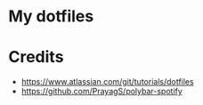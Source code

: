 # My dotfiles

# Credits
- https://www.atlassian.com/git/tutorials/dotfiles
- https://github.com/PrayagS/polybar-spotify
